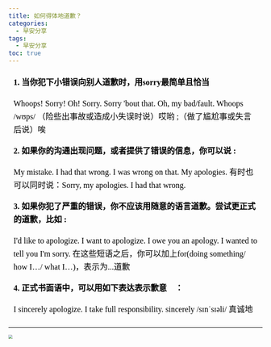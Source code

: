```yaml
---
title: 如何得体地道歉？
categories:
  - 早安分享
tags:
  - 早安分享
toc: true 
---
```



<!-- 
**1. 当你犯下小错误向别人道歉时，用sorry最简单且恰当** 

Whoops! Sorry!
Oh! Sorry.
Sorry 'bout that.
Oh, my bad/fault.
Whoops /wʊps/ （险些出事故或造成小失误时说）哎哟 ;（做了尴尬事或失言后说）唉

**2. 如果你的沟通出现问题，或者提供了错误的信息，你可以说 :**

My mistake.
I had that wrong.
I was wrong on that.
My apologies.
有时也可以同时说：Sorry, my apologies. I had that wrong.

**3. 如果你犯了严重的错误，你不应该用随意的语言道歉。尝试更正式的道歉，比如 :**

I'd like to apologize.
I want to apologize.
I owe you an apology.
I wanted to tell you I'm sorry.
在这些短语之后，你可以加上for(doing something/ how I…/ what I…)，表示为...道歉

**4. 正式书面语中，可以用如下表达表示歉意🧡 ：**

I sincerely apologize.
I take full responsibility.
sincerely /sɪnˈsɪəli/ 真诚地 -->


<section id="nice" data-tool="mdnice编辑器" data-website="https://www.mdnice.com" style="font-size: 16px; color: black; padding: 0 10px; line-height: 1.6; word-spacing: 0px; letter-spacing: 0px; word-break: break-word; word-wrap: break-word; text-align: left; font-family: Optima-Regular, Optima, PingFangSC-light, PingFangTC-light, 'PingFang SC', Cambria, Cochin, Georgia, Times, 'Times New Roman', serif;"><p data-tool="mdnice编辑器" style="font-size: 16px; padding-top: 8px; padding-bottom: 8px; margin: 0; line-height: 26px; color: black;"><strong style="font-weight: bold; color: black;">1. 当你犯下小错误向别人道歉时，用sorry最简单且恰当</strong></p>
<p data-tool="mdnice编辑器" style="font-size: 16px; padding-top: 8px; padding-bottom: 8px; margin: 0; line-height: 26px; color: black;">Whoops! Sorry!
Oh! Sorry.
Sorry 'bout that.
Oh, my bad/fault.
Whoops /wʊps/ （险些出事故或造成小失误时说）哎哟 ;（做了尴尬事或失言后说）唉</p>
<p data-tool="mdnice编辑器" style="font-size: 16px; padding-top: 8px; padding-bottom: 8px; margin: 0; line-height: 26px; color: black;"><strong style="font-weight: bold; color: black;">2. 如果你的沟通出现问题，或者提供了错误的信息，你可以说 :</strong></p>
<p data-tool="mdnice编辑器" style="font-size: 16px; padding-top: 8px; padding-bottom: 8px; margin: 0; line-height: 26px; color: black;">My mistake.
I had that wrong.
I was wrong on that.
My apologies.
有时也可以同时说：Sorry, my apologies. I had that wrong.</p>
<p data-tool="mdnice编辑器" style="font-size: 16px; padding-top: 8px; padding-bottom: 8px; margin: 0; line-height: 26px; color: black;"><strong style="font-weight: bold; color: black;">3. 如果你犯了严重的错误，你不应该用随意的语言道歉。尝试更正式的道歉，比如 :</strong></p>
<p data-tool="mdnice编辑器" style="font-size: 16px; padding-top: 8px; padding-bottom: 8px; margin: 0; line-height: 26px; color: black;">I'd like to apologize.
I want to apologize.
I owe you an apology.
I wanted to tell you I'm sorry.
在这些短语之后，你可以加上for(doing something/ how I…/ what I…)，表示为...道歉</p>
<p data-tool="mdnice编辑器" style="font-size: 16px; padding-top: 8px; padding-bottom: 8px; margin: 0; line-height: 26px; color: black;"><strong style="font-weight: bold; color: black;">4. 正式书面语中，可以用如下表达表示歉意🧡 ：</strong></p>
<p data-tool="mdnice编辑器" style="font-size: 16px; padding-top: 8px; padding-bottom: 8px; margin: 0; line-height: 26px; color: black;">I sincerely apologize.
I take full responsibility.
sincerely /sɪnˈsɪəli/ 真诚地</p>
</section>

---


<img src="/img/sorry1.png" style="zoom:50%;" />
